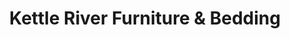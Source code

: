 ---
title: "Kettle River Furniture & Bedding"
url: /edwardsville/kettle-river-furniture-und-bedding/
shop: Möbel
---